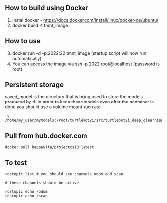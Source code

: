 ## How to build using Docker

1. instal docker - https://docs.docker.com/install/linux/docker-ce/ubuntu/
2. docker build -t tmnt_image .

## How to use

3. docker run -d -p:2022:22 tmnt_image (startup script will now run automatically)
4. You can access the image via ssh -p 2022 root@localhost (password is root)

## Persistent storage

saved_model is the directory that is being used to store the models produced by tf. In order to keep these models even after the container is done you should use a volume mount such as:

```
-v /home/my_user/mymodels:/root/turtlebot2i/src/turtlebot2i_deep_qlearning/dqn/saved_model
```


## Pull from hub.docker.com

```
docker pull kappavita/projectcs18:latest
```

## To test

```
rostopic list # you should see channels odom and scan
```

```
# these channels should be active

rostopic echo /odom 
rostopic echo /scan
```

